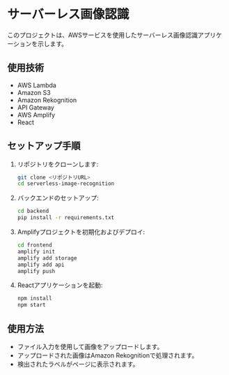 # サーバーレス画像認識

このプロジェクトは、AWSサービスを使用したサーバーレス画像認識アプリケーションを示します。

## 使用技術

- AWS Lambda
- Amazon S3
- Amazon Rekognition
- API Gateway
- AWS Amplify
- React

## セットアップ手順

1. リポジトリをクローンします:
    ```bash
    git clone <リポジトリURL>
    cd serverless-image-recognition
    ```

2. バックエンドのセットアップ:
    ```bash
    cd backend
    pip install -r requirements.txt
    ```

3. Amplifyプロジェクトを初期化およびデプロイ:
    ```bash
    cd frontend
    amplify init
    amplify add storage
    amplify add api
    amplify push
    ```

4. Reactアプリケーションを起動:
    ```bash
    npm install
    npm start
    ```

## 使用方法

- ファイル入力を使用して画像をアップロードします。
- アップロードされた画像はAmazon Rekognitionで処理されます。
- 検出されたラベルがページに表示されます。

